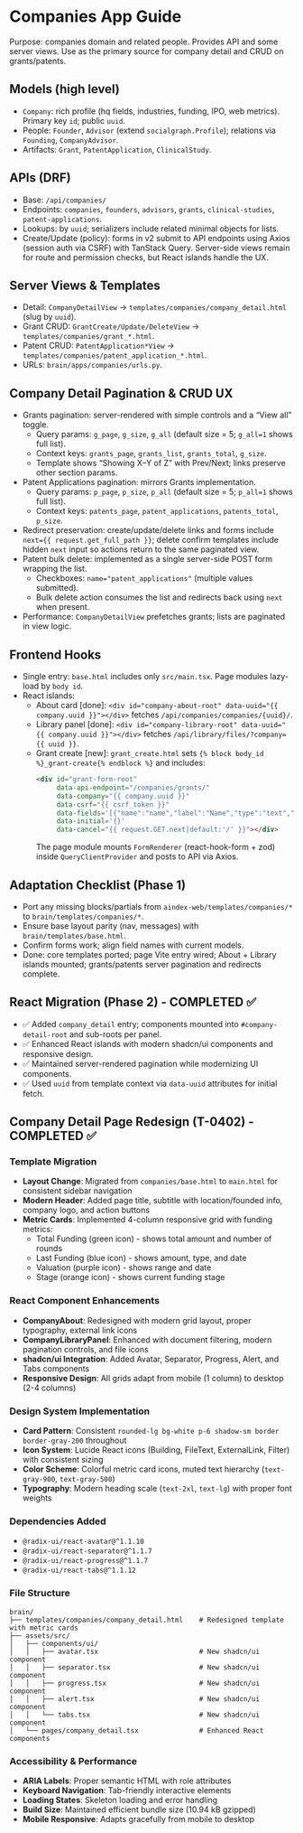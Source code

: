 # Companies App Guide

Purpose: companies domain and related people. Provides API and some server views. Use as the primary source for company detail and CRUD on grants/patents.

## Models (high level)
- `Company`: rich profile (hq fields, industries, funding, IPO, web metrics). Primary key `id`; public `uuid`.
- People: `Founder`, `Advisor` (extend `socialgraph.Profile`); relations via `Founding`, `CompanyAdvisor`.
- Artifacts: `Grant`, `PatentApplication`, `ClinicalStudy`.

## APIs (DRF)
- Base: `/api/companies/`
- Endpoints: `companies`, `founders`, `advisors`, `grants`, `clinical-studies`, `patent-applications`.
- Lookups: by `uuid`; serializers include related minimal objects for lists.
- Create/Update (policy): forms in v2 submit to API endpoints using Axios (session auth via CSRF) with TanStack Query. Server-side views remain for route and permission checks, but React islands handle the UX.

## Server Views & Templates
- Detail: `CompanyDetailView` → `templates/companies/company_detail.html` (slug by `uuid`).
- Grant CRUD: `GrantCreate/Update/DeleteView` → `templates/companies/grant_*.html`.
- Patent CRUD: `PatentApplication*View` → `templates/companies/patent_application_*.html`.
- URLs: `brain/apps/companies/urls.py`.

## Company Detail Pagination & CRUD UX
- Grants pagination: server-rendered with simple controls and a “View all” toggle.
  - Query params: `g_page`, `g_size`, `g_all` (default size = 5; `g_all=1` shows full list).
  - Context keys: `grants_page`, `grants_list`, `grants_total`, `g_size`.
  - Template shows “Showing X–Y of Z” with Prev/Next; links preserve other section params.
- Patent Applications pagination: mirrors Grants implementation.
  - Query params: `p_page`, `p_size`, `p_all` (default size = 5; `p_all=1` shows full list).
  - Context keys: `patents_page`, `patent_applications`, `patents_total`, `p_size`.
- Redirect preservation: create/update/delete links and forms include `next={{ request.get_full_path }}`; delete confirm templates include hidden `next` input so actions return to the same paginated view.
- Patent bulk delete: implemented as a single server-side POST form wrapping the list.
  - Checkboxes: `name="patent_applications"` (multiple values submitted).
  - Bulk delete action consumes the list and redirects back using `next` when present.
- Performance: `CompanyDetailView` prefetches grants; lists are paginated in view logic.

## Frontend Hooks
- Single entry: `base.html` includes only `src/main.tsx`. Page modules lazy-load by `body id`.
- React islands:
  - About card [done]: `<div id="company-about-root" data-uuid="{{ company.uuid }}"></div>` fetches `/api/companies/companies/{uuid}/`.
  - Library panel [done]: `<div id="company-library-root" data-uuid="{{ company.uuid }}"></div>` fetches `/api/library/files/?company={{ uuid }}`.
  - Grant create [new]: `grant_create.html` sets `{% block body_id %}_grant-create{% endblock %}` and includes:
    ```html
    <div id="grant-form-root"
         data-api-endpoint="/companies/grants/"
         data-company="{{ company.uuid }}"
         data-csrf="{{ csrf_token }}"
         data-fields='[{"name":"name","label":"Name","type":"text","required":true}]'
         data-initial='{}'
         data-cancel="{{ request.GET.next|default:'/' }}"></div>
    ```
    The page module mounts `FormRenderer` (react-hook-form + zod) inside `QueryClientProvider` and posts to API via Axios.

## Adaptation Checklist (Phase 1)
- Port any missing blocks/partials from `aindex-web/templates/companies/*` to `brain/templates/companies/*`.
- Ensure base layout parity (nav, messages) with `brain/templates/base.html`.
- Confirm forms work; align field names with current models.
- Done: core templates ported; page Vite entry wired; About + Library islands mounted; grants/patents server pagination and redirects complete.

## React Migration (Phase 2) - COMPLETED ✅
- ✅ Added `company_detail` entry; components mounted into `#company-detail-root` and sub-roots per panel.
- ✅ Enhanced React islands with modern shadcn/ui components and responsive design.
- ✅ Maintained server-rendered pagination while modernizing UI components.
- ✅ Used `uuid` from template context via `data-uuid` attributes for initial fetch.

## Company Detail Page Redesign (T-0402) - COMPLETED ✅

### Template Migration
- **Layout Change**: Migrated from `companies/base.html` to `main.html` for consistent sidebar navigation
- **Modern Header**: Added page title, subtitle with location/founded info, company logo, and action buttons
- **Metric Cards**: Implemented 4-column responsive grid with funding metrics:
  - Total Funding (green icon) - shows total amount and number of rounds
  - Last Funding (blue icon) - shows amount, type, and date
  - Valuation (purple icon) - shows range and date
  - Stage (orange icon) - shows current funding stage

### React Component Enhancements
- **CompanyAbout**: Redesigned with modern grid layout, proper typography, external link icons
- **CompanyLibraryPanel**: Enhanced with document filtering, modern pagination controls, and file icons
- **shadcn/ui Integration**: Added Avatar, Separator, Progress, Alert, and Tabs components
- **Responsive Design**: All grids adapt from mobile (1 column) to desktop (2-4 columns)

### Design System Implementation
- **Card Pattern**: Consistent `rounded-lg bg-white p-6 shadow-sm border border-gray-200` throughout
- **Icon System**: Lucide React icons (Building, FileText, ExternalLink, Filter) with consistent sizing
- **Color Scheme**: Colorful metric card icons, muted text hierarchy (`text-gray-900`, `text-gray-500`)
- **Typography**: Modern heading scale (`text-2xl`, `text-lg`) with proper font weights

### Dependencies Added
- `@radix-ui/react-avatar@^1.1.10`
- `@radix-ui/react-separator@^1.1.7`
- `@radix-ui/react-progress@^1.1.7`
- `@radix-ui/react-tabs@^1.1.12`

### File Structure
```
brain/
├── templates/companies/company_detail.html    # Redesigned template with metric cards
├── assets/src/
│   ├── components/ui/
│   │   ├── avatar.tsx                         # New shadcn/ui component
│   │   ├── separator.tsx                      # New shadcn/ui component
│   │   ├── progress.tsx                       # New shadcn/ui component
│   │   ├── alert.tsx                          # New shadcn/ui component
│   │   └── tabs.tsx                           # New shadcn/ui component
│   └── pages/company_detail.tsx               # Enhanced React components
```

### Accessibility & Performance
- **ARIA Labels**: Proper semantic HTML with role attributes
- **Keyboard Navigation**: Tab-friendly interactive elements
- **Loading States**: Skeleton loading and error handling
- **Build Size**: Maintained efficient bundle size (10.94 kB gzipped)
- **Mobile Responsive**: Adapts gracefully from mobile to desktop
